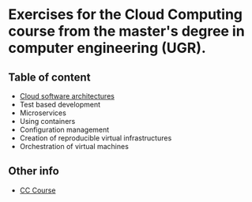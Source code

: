 # Exercises for the Cloud Computing course from the master's degree in computer engineering (UGR).

## Table of content
- [Cloud software architectures](exercises/cloud-based-architectures.md)
- Test based development
- Microservices
- Using containers
- Configuration management
- Creation of reproducible virtual infrastructures
- Orchestration of virtual machines

## Other info
- [CC Course](https://jj.github.io/CC/)